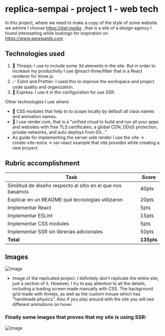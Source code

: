 # replica-sempai - project 1 - web tech
In this project, where we need to make a copy of the style of some website we admire I choose https://dwl.media , that is a site of a design agency I found intereseting while lookingo for inspiration on https://www.awwwards.com

## Technologies used
1. 👾 Threejs: I use to include some 3d elements in the site. But in order to increase my productivity I use @react-three/fiber that is a React renderer for three.js.
2. ✅ Eslint and Prettier: I used this to improve the workspace and project code quality and organization.
3. 🚂 Express: I use it in the configuration for use SSR.

Other technologies I use where:
- 💅 CSS modules that help to to scope locally by default all class names and animation names.
- 💾 I use render.com, that is a "unified cloud to build and run all your apps and websites with free TLS certificates, a global CDN, DDoS protection, private networks, and auto deploys from Git..."
- As guide for implementing the server side render I use the vite -> create-vite-extra -> ssr-react example that vite provides while creating a new proyect.

## Rubric accomplishment

| Task                                                        | Score      |
|-------------------------------------------------------------|------------|
| Similitud de diseño respecto al sitio en el que nos basamos | 40pts      |
| Explicar en un README qué tecnologías utilizaron            | 20pts      |
| Implementar React                                           | 5pts       |
| Implementar ESLint                                          | 15pts      |
| Implementar CSS modules                                     | 5pts       |
| Implementar SSR sin librerías adicionales                   | 50pts      |
|                                                   **Total** | **135pts** |

## Images 
![image](https://user-images.githubusercontent.com/63200593/235411655-f91ac887-fbdb-440e-b429-98338efac5af.png)
* Image of the replicated project. I definitely don't replicate the entire site, just a section of it. However, I try to pay attention to all the details, including a loading screen made manually with CSS. The background grid made with threejs, as well as the custom mouse which has "handmade physics". Also if you play around with the site you will see different animations on hover.

### Finally some images that proves that my site is using SSR:
![image](https://user-images.githubusercontent.com/63200593/235412341-e23e932d-79cf-4975-9f6b-8347b2cdcf60.png)


